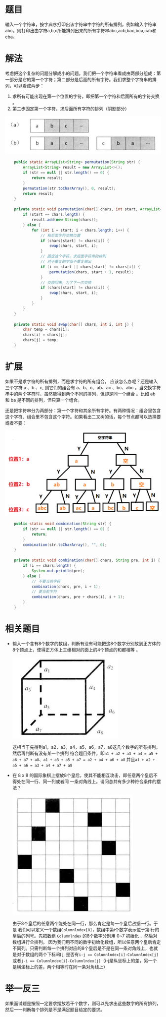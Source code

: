 # 题目

输入一个字符串，按字典序打印出该字符串中字符的所有排列。例如输入字符串abc，则打印出由字符a,b,c所能排列出来的所有字符串abc,acb,bac,bca,cab和cba。

# 解法

考虑把这个复杂的问题分解成小的问题。我们把一个字符串看成由两部分组成：第一部分是它的第一个字符；第二部分是后面的所有字符。我们求整个字符串的排列，可以看成两步：

1.   求所有可能出现在第一个位置的字符，即把第一个字符和后面所有的字符交换 。
2.   第二步固定第一个字符，求后面所有字符的排列（阴影部分）

![image-20220417111930531](38.字符串的排列.assets/image-20220417111930531.png)

```java
    public static ArrayList<String> permutation(String str) {
        ArrayList<String> result = new ArrayList<>();
        if (str == null || str.length() == 0) {
            return result;
        }
        permutation(str.toCharArray(), 0, result);
        return result;
    }

    private static void permutation(char[] chars, int start, ArrayList<String> result) {
        if (start == chars.length) {
            result.add(new String(chars));
        } else {
            for (int i = start; i < chars.length; i++) {
                // 和后面字符交换位置
                if (chars[start] != chars[i]) {
                    swap(chars, start, i);
                }
                // 固定这个字符，求后面字符串的排列
                // 对于重复的字母不重复输出
                if (i == start || chars[start] != chars[i]) {
                    permutation(chars, start + 1, result);
                }
                // 交换回来，为了下一次交换
                if (chars[start] != chars[i]) {
                    swap(chars, start, i);
                }
            }
        }
    }

    private static void swap(char[] chars, int i, int j) {
        char temp = chars[i];
        chars[i] = chars[j];
        chars[j] = temp;
    }
```

# 扩展

如果不是求字符的所有排列，而是求字符的所有组合， 应该怎么办呢？还是输入三个字符 a 、b 、c,
则它们的组合有 a、b、c、ab、ac 、bc、abc 。当交换字符串中的两个字符时，虽然能得到两个不同的排列，但却是同一个组合 。比如 ab 和 ba 是不同的排列，但只算一个组合。

还是把字符串分为两部分：第一个字符和其余所有字符。有两种情况：组合里包含这个字符、组合里不包含这个字符。如果看出二叉树的话，每个节点都可以选择要或者不要：

![image-20220417113626928](38.字符串的排列.assets/image-20220417113626928.png)

```java
    public static void combination(String str) {
        if (str == null || str.length() == 0) {
            return;
        }
        combination(str.toCharArray(), "", 0);
    }

    private static void combination(char[] chars, String pre, int i) {
        if (i == chars.length) {
            System.out.println(pre);
        } else {
            // 不要当前字符
            combination(chars, pre, i + 1);
            // 要当前字符
            combination(chars, pre + chars[i], i + 1);
        }
    }
```

# 相关题目

-   输入一个含有8个数字的数组，判断有没有可能把这8个数字分别放到正方体的8个顶点上，使得正方体上三组相对的面上的4个顶点的和都相等 。

    ![image-20220417114339791](38.字符串的排列.assets/image-20220417114339791.png)

    这相当于先得到a1，a2，a3，a4，a5，a6，a7，a8这几个数字的所有排列。然后再判断有没有某一个排列	符合题目条件，即`a1 + a2 + a3 + a4 = a5 + a6 + a7 + a8`、`a1 + a3 + a5 + a7 = a2 + a4 + a6 + a8` 并且`a1 + a2 + a5 + a6 = a3 + a4 + a7 + a8`

-   在 8 x 8 的国际象棋上摆放8个皇后，使其不能相互攻击，即任意两个皇后不得处在同一行、同一列或者同 一条对角线上。请问总共有多少种符合条件的摆法？

    ![image-20220417114803657](38.字符串的排列.assets/image-20220417114803657.png)

    由于8个皇后的任意两个能处在同一行，那么肯定是每一个皇后占据一行。于是 我们可以定义一个数组`Columnlndex[8]`，数组中第i个数字表示位于第i行的皇后的列号。先把数组 `Columnlndex` 的8个数字分别用 0~7 初始化 ，然后对数组进行全排列。 因为我们用不同的数字初始化数组，所以任意两个皇后肯定不同列。只需判断每一个排列对应的8个皇后是不是在同一条对角线上，也就是对于数组的两个下标i和 j, 是否有`i-j == Columnlndex[i]-Columnlndex[j]` 或者`j-i == Columnlndex[i]-Columnlndex[j]`（i-j是纵坐标上的差，另一个是横坐标上的差，两个相等时在同一条对角线上）

# 举一反三

如果面试题是按照一定要求摆放若干个数字，则可以先求出这些数字的所有排列，然后一一判断每个排列是不是满足题目给定的要求。